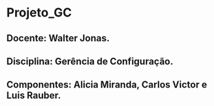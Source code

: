 # Projeto_GC

  ## Docente: Walter Jonas.
  ## Disciplina: Gerência de Configuração.
  ## Componentes: Alicia Miranda, Carlos Victor e Luis Rauber.
  
